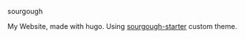 sourgough

My Website, made with hugo. Using [sourgough-starter](https://github.com/jack-alope/sourgough-starter) custom theme. 


